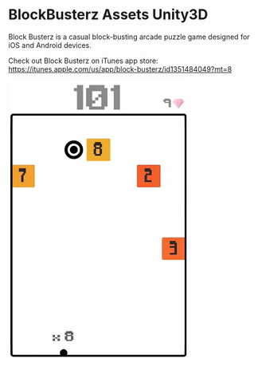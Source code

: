 # BlockBusterz Assets Unity3D


Block Busterz is a casual block-busting arcade puzzle game designed for iOS and Android devices.

Check out Block Busterz on iTunes app store:
https://itunes.apple.com/us/app/block-busterz/id1351484049?mt=8

![](blockbusterz.gif.gif)

